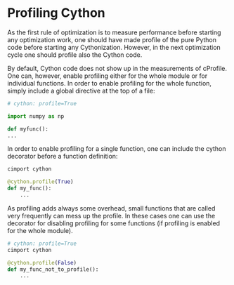 <!-- Title: Profiling Cython -->

<!-- Short description:

By default, Cython code does not show up when using cProfile. In this article
we discuss how to enable profiling for Cython code.

-->

# Profiling Cython

As the first rule of optimization is to measure performance before starting
any optimization work, one should have made profile of the pure Python code
before starting any Cythonization. However, in the next optimization cycle
one should profile also the Cython code.

By default, Cython code does not show up in the measurements of cProfile. One
can, however, enable profiling either for the whole module or for individual
functions. In order to enable profiling for the whole function, simply
include a global directive at the top of a file:

~~~ python
# cython: profile=True

import numpy as np

def myfunc():
...
~~~

In order to enable profiling for a single function, one can include the
cython decorator before a function definition:

~~~ python
cimport cython

@cython.profile(True)
def my_func():
    ...
~~~

As profiling adds always some overhead, small functions that are called very
frequently can mess up the profile. In these cases one can use the decorator
for disabling profiling for some functions (if profiling is enabled for the
whole module).

~~~ python
# cython: profile=True
cimport cython

@cython.profile(False)
def my_func_not_to_profile():
    ...
~~~
